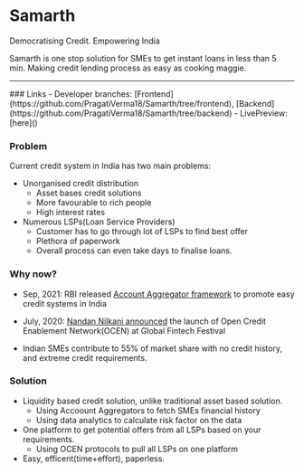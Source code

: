 # Samarth
Democratising Credit. Empowering India

Samarth is one stop solution for SMEs to get instant loans in less than 5 min. Making credit lending process as easy as cooking maggie.
<hr>
### Links
- Developer branches: [Frontend](https://github.com/PragatiVerma18/Samarth/tree/frontend), [Backend](https://github.com/PragatiVerma18/Samarth/tree/backend)
- LivePreview: [here]()


### Problem

Current credit system in India has two main problems:

- Unorganised credit distribution
  - Asset bases credit solutions
  - More favourable to rich people
  - High interest rates
- Numerous LSPs(Loan Service Providers)
  - Customer has to go through lot of LSPs to find best offer
  - Plethora of paperwork
  - Overall process can even take days to finalise loans.

### Why now?

- Sep, 2021: RBI released [Account Aggregator framework](https://www.businesstoday.in/latest/economy/story/account-aggregator-concept-can-be-the-next-upi-in-india-adhil-shetty-of-bankbazaar-348088-2022-09-24#:~:text=Account) to promote easy credit systems in India
- July, 2020: [Nandan Nilkani announced](https://sahamati.org.in/blog/ocen-account-aggregators-will-change-digital-lending-in-india/) the launch of Open Credit Enablement Network(OCEN) at Global Fintech Festival

- Indian SMEs contribute to 55% of market share with no credit history, and extreme credit requirements.

### Solution

- Liquidity based credit solution, unlike traditional asset based solution.
  - Using Accoount Aggregators to fetch SMEs financial history
  - Using data analytics to calculate risk factor on the data
- One platform to get potential offers from all LSPs based on your requirements.
  - Using OCEN protocols to pull all LSPs on one platform
- Easy, efficent(time+effort), paperless.
